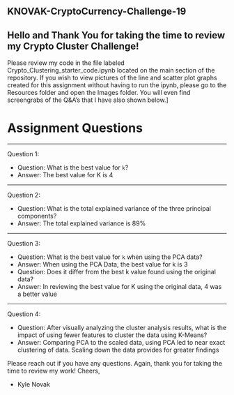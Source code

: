 ## KNOVAK-CryptoCurrency-Challenge-19

## Hello and Thank You for taking the time to review my Crypto Cluster Challenge!
Please review my code in the file labeled Crypto_Clustering_starter_code.ipynb located on the main section of the repository.
If you wish to view pictures of the line and scatter plot graphs created for this assignment without having to run the ipynb, please go to the Resources folder and open the Images folder. You will even find screengrabs of the Q&A’s that I have also shown below.]

# Assignment Questions
-----
Question 1:
- Question: What is the best value for `k`?
- Answer: The best value for K is 4
-----
Question 2:
- Question: What is the total explained variance of the three principal components?
- Answer: The total explained variance is 89%
-----
Question 3:
- Question: What is the best value for `k` when using the PCA data?
- Answer: When using the PCA Data, the best value for k is 3
- Question: Does it differ from the best k value found using the original data?
- Answer:  In reviewing the best value for K using the original data, 4 was a better value
-----
Question 4:
- Question: After visually analyzing the cluster analysis results, what is the impact of using fewer features to cluster the data using K-Means?
- Answer: Comparing PCA to the scaled data, using PCA  led to near exact clustering of data. Scaling down the data provides for greater findings

Please reach out if you have any questions.
Again, thank you for taking the time to review my work!
Cheers,
-	Kyle Novak
